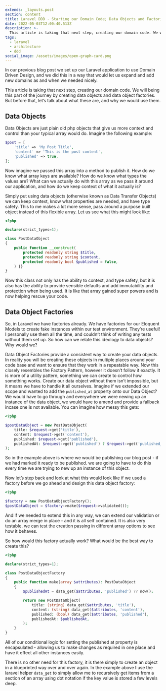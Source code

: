 ```yaml
---
extends: _layouts.post
section: content
title: Laravel DDD - Starting our Domain Code; Data Objects and Factories
date: 2022-05-03T12:00:40.513Z
description: >-
  This article is taking that next step, creating our domain code. We will being this part of the journey by creating data objects and data object factories. But before that, let's talk about what these are, and why we would use them.
tags:
  - laravel
  - architecture
  - ddd
social_image: /assets/images/open-graph-card.png
---
```

In our previous blog post we set up our Laravel application to use Domain Driven Design, and we did this in a way that would let us expand and add new domains as and when we needed nicely.

This article is taking that next step, creating our domain code. We will being this part of the journey by creating data objects and data object factories. But before that, let’s talk about what these are, and why we would use them.

## Data Objects

Data Objects are just plain old php objects that give us more context and control than your typical array would do. Imagine the following example:

```php
$post = [
    'title' => 'My Post Title',
    'content' => 'This is the post content',
    'published' => true,
];
```

Now imagine we passed this array into a method to publish it. How do we know what array keys are available? How do we know what types the values are? What can we actually do with this array as we pass it around our application, and how do we keep context of what it actually is?

Simply put using data objects (otherwise known as Data Transfer Objects) we can keep context, know what properties are needed, and have type safety. This to me makes a lot more sense, pass around a purpose built object instead of this flexible array. Let us see what this might look like:

```php
<?php

declare(strict_types=1);

class PostDataObject
{
    public function __construct(
        protected readonly string $title,
        protected readonly string $content,
        protected readonly bool $published = false,
    ) {}
}
```

Now this class not only has the ability to context, and type safety, but it is also has the ability to provide sensible defaults and add immutability and protection when being used. It is like that array gained super powers and is now helping rescue your code.

## Data Object Factories

So, in Laravel we have factories already. We have factories for our Eloquent Models to create fake instances within our test environment. They’re useful! I personally use them all the time, and couldn’t think of writing any tests without them set up. So how can we relate this ideology to data objects? Why would we?

Data Object Factories provide a consistent way to create your data objects. In reality you will be creating these objects in multiple places around your code base and want to ensure that they work in a repeatable way. Now this closely resembles the Factory Pattern, however it doesn’t follow it exactly. It is more of a utility pattern, something we can create to control how something works. Create our data object without them isn’t impossible, but it means we have to handle it all ourselves. Imagine if we extended our scope and wanted to add the `published_at` property onto our Data Object? We would have to go through and everywhere we were newing up an instance of the data object, we would have to amend and provide a fallback incase one is not available. You can imagine how messy this gets:

```php
<?php

$postDataObject = new PostDataObject(
    title: $request->get('title'),
    content: $request->get('content'),
    published: $request->get('published'),
    publishedAt: $request->get('published') ? $request->get('published_at', now()) : null,
);
```

So in the example above is where we would be publishing our blog post - if we had marked it ready to be published. we are going to have to do this every time we are trying to new up an instance of this object.

Now let’s step back and look at what this would look like if we used a factory before we go ahead and design this data object factory:

```php
<?php

$factory = new PostDataObjectFactory();
$postDataObject = $factory->make($request->validated());
```

And if we needed to extend this in any way, we can extend our validation or do an array merge in place - and it is all self contained. It is also very testable. we can test the creation passing in different array options to see how it behaves.

So how would this factory actually work? What would be the best way to create this?

```php
<?php

declare(strict_types=1);

class PostDataObjectFactory
{
    public function make(array $attributes): PostDataObject
    {
        $publishedAt = data_get($attributes, 'published') ?? now();

        return new PostDataObject(
            title: (string) data_get($attributes, 'title'),
            content: (string) data_get($attributes, 'content'),
            published: (bool) data_get($attributes, 'published'),
            publishedAt: $publishedAt,
        );
    }
}
```

All of our conditional logic for setting the published at property is encapsulated - allowing us to make changes as required in one place and have it effect all other instances easily.

There is no other need for this factory, it is there simply to create an object in a blueprinted way over and over again. In the example above I use the laravel helper `data_get` to simply allow me to recursively get items from a section of an array using dot notation if the key value is stored a few levels deep.
